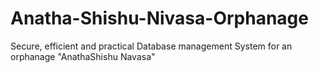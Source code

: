 # Anatha-Shishu-Nivasa-Orphanage
Secure, efficient and practical Database management System for an orphanage "AnathaShishu Navasa"
